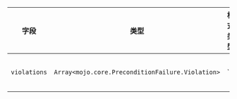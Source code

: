 | 字段 | 类型 | 格式类型 | 是否必须 | 默认值 | 说明 |
|---|---|---|---|---|---|
| `violations` | `Array<mojo.core.PreconditionFailure.Violation>` | `` | 否 |  | Describes all precondition violations. |
